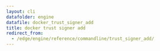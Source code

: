```yaml
---
layout: cli
datafolder: engine
datafile: docker_trust_signer_add
title: docker trust signer add
redirect_from:
  - /edge/engine/reference/commandline/trust_signer_add/
---
```

